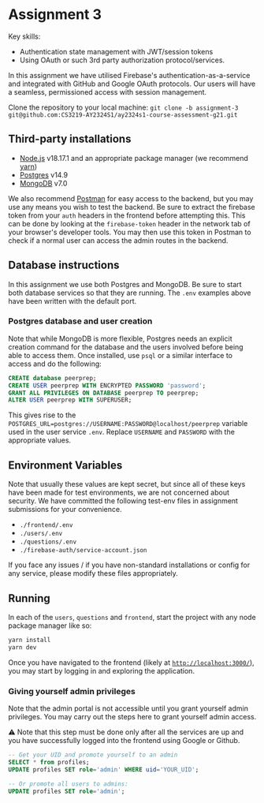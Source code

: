 # Assignment 3

Key skills:

- Authentication state management with JWT/session tokens
- Using OAuth or such 3rd party authorization protocol/services.

In this assignment we have utilised Firebase's authentication-as-a-service and integrated with GitHub and Google OAuth protocols. Our users will have a seamless, permissioned access with session management.

Clone the repository to your local machine: `git clone -b assignment-3 git@github.com:CS3219-AY2324S1/ay2324s1-course-assessment-g21.git`

## Third-party installations

- [Node.js](https://nodejs.org) v18.17.1 and an appropriate package manager (we recommend [yarn](yarnpkg.com))
- [Postgres](https://www.postgresql.org/download/) v14.9
- [MongoDB](https://www.mongodb.com/docs/manual/administration/install-community/) v7.0

We also recommend [Postman](https://www.postman.com/) for easy access to the backend, but you may use any means you wish to test the backend. Be sure to extract the firebase token from your `auth` headers in the frontend before attempting this. This can be done by looking at the `firebase-token` header in the network tab of your browser's developer tools. You may then use this token in Postman to check if a normal user can access the admin routes in the backend.

## Database instructions

In this assignment we use both Postgres and MongoDB. Be sure to start both database services so that they are running. The `.env` examples above have been written with the default port.

### Postgres database and user creation

Note that while MongoDB is more flexible, Postgres needs an explicit creation command for the database and the users involved before being able to access them. Once installed, use `psql` or a similar interface to access and do the following:

```sql
CREATE database peerprep;
CREATE USER peerprep WITH ENCRYPTED PASSWORD 'password';
GRANT ALL PRIVILEGES ON DATABASE peerprep TO peerprep;
ALTER USER peerprep WITH SUPERUSER;
```

This gives rise to the `POSTGRES_URL=postgres://USERNAME:PASSWORD@localhost/peerprep` variable used in the user service `.env`. Replace `USERNAME` and `PASSWORD` with the appropriate values.

## Environment Variables

Note that usually these values are kept secret, but since all of these keys have been made for test environments, we are not concerned about security. We have committed the following test-env files in assignment submissions for your convenience.

- `./frontend/.env`
- `./users/.env`
- `./questions/.env`
- `./firebase-auth/service-account.json`

If you face any issues / if you have non-standard installations or config for any service, please modify these files appropriately.

## Running

In each of the `users`, `questions` and `frontend`, start the project with any node package manager like so:

```sh
yarn install
yarn dev
```

Once you have navigated to the frontend (likely at [`http://localhost:3000/`](http://localhost:3000/)), you may start by logging in and exploring the application.

### Giving yourself admin privileges

Note that the admin portal is not accessible until you grant yourself admin privileges. You may carry out the steps here to grant yourself admin access.

:warning: Note that this step must be done only after all the services are up and you have successfully logged into the frontend using Google or Github.

```sql
-- Get your UID and promote yourself to an admin
SELECT * from profiles;
UPDATE profiles SET role='admin' WHERE uid='YOUR_UID';

-- Or promote all users to admins:
UPDATE profiles SET role='admin';
```
